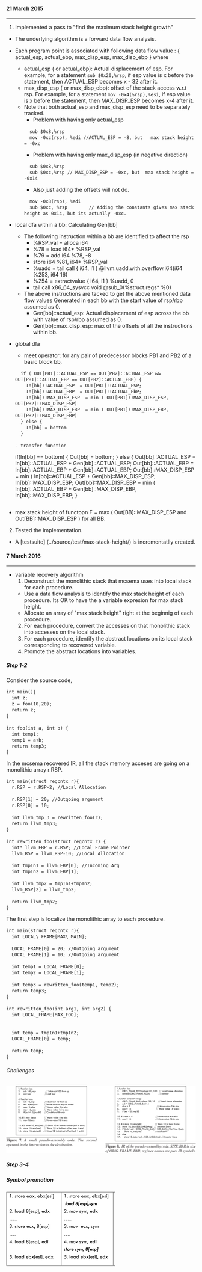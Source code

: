 #### 21 March 2015
---------------------
1. Implemented a pass to "find the maximum stack height  growth"
  - The underlying algorithm is a forward data flow analysis.
  - Each program point is associated with following data flow value : { actual_esp, actual_ebp, max_disp_esp, max_disp_ebp } where
    - actual_esp ( or actual_ebp): Actual displacement of esp. For example, for a statement ```sub $0x20,%rsp```, if esp value is x before the statement, then  ACTUAL_ESP becomes x - 32 after it.
    - max_disp_esp ( or max_disp_ebp): offset of the stack access w.r.t rsp. For example, for a statement ```mov -0x4(%rsp),%esi```, if esp value is x before the statement, then MAX_DISP_ESP becomes x-4 after it.
    - Note that both actual_esp and max_disp_esp need to be separately tracked. 
      - Problem with having only actual_esp
      ```
        sub $0x8,%rsp
        mov -0xc(rsp), %edi //ACTUAL_ESP = -8, but   max stack height = -0xc
      ```
      - Problem with having only max_disp_esp (in negative direction)
      ```
        sub $0x8,%rsp
        sub $0xc,%rsp // MAX_DISP_ESP = -0xc, but  max stack height = -0x14
      ```
      - Also just adding the offsets will not do.
      ```
        mov -0x8(rsp), %edi
        sub $0xc, %rsp        // Adding the constants gives max stack height as 0x14, but its actually -0xc. 
      ```
  - local dfa within a bb: Calculating Gen[bb]
    - The following instruction within a bb are identified to affect the rsp
      - %RSP_val = alloca i64
      - %78 = load i64* %RSP_val
      - %79 = add i64 %78, -8
      - store i64 %81, i64* %RSP_val
      - %uadd = tail call { i64, i1 } @llvm.uadd.with.overflow.i64(i64 %253, i64 16)
      - %254 = extractvalue { i64, i1 } %uadd, 0
      - tail call x86_64_sysvcc void @sub_0(%struct.regs* %0)
    - The above instructions are tacked to get the above mentioned data flow values Generated in each bb with the start value of rsp/rbp assumed as 0. 
      - Gen[bb]::actual_esp: Actual displacement of esp across the bb with value of rsp/rbp assumed as 0.
      - Gen[bb]::max_disp_esp: max of the offsets of all the instructions within bb.

  - global dfa
    - meet operator: for any pair of predecessor blocks PB1 and PB2 of a basic block bb,
    ```
      if ( OUT[PB1]::ACTUAL_ESP == OUT[PB2]::ACTUAL_ESP &&  OUT[PB1]::ACTUAL_EBP == OUT[PB2]::ACTUAL_EBP) {
        In[bb]::ACTUAL_ESP  = OUT[PB1]::ACTUAL_ESP;
        In[bb]::ACTUAL_EBP  = OUT[PB1]::ACTUAL_EbP;
        In[bb]::MAX_DISP_ESP  = min ( OUT[PB1]::MAX_DISP_ESP, OUT[PB2]::MAX_DISP_ESP)
        In[bb]::MAX_DISP_EBP  = min ( OUT[PB1]::MAX_DISP_EBP, OUT[PB2]::MAX_DISP_EBP)
      } else {
        In[bb] = bottom
      }

    - transfer function
    ```
    if(In[bb] == bottom) {
      Out[bb] =  bottom;
    } else {
      Out[bb]::ACTUAL_ESP = In[bb]::ACTUAL_ESP + Gen[bb]::ACTUAL_ESP;
      Out[bb]::ACTUAL_EBP = In[bb]::ACTUAL_EBP + Gen[bb]::ACTUAL_EBP;
      Out[bb]::MAX_DISP_ESP = min ( In[bb]::ACTUAL_ESP + Gen[bb]::MAX_DISP_ESP, In[bb]::MAX_DISP_ESP;
      Out[bb]::MAX_DISP_EBP = min ( In[bb]::ACTUAL_EBP + Gen[bb]::MAX_DISP_EBP, In[bb]::MAX_DISP_EBP;
    }
    ```
  - max stack height of functopn F = max ( Out[BB]::MAX_DISP_ESP and  Out[BB]::MAX_DISP_ESP ) for  all BB.  

2. Tested the implementation.
  - A [testsuite] (../source/test/max-stack-height/) is incrementatlly created. 


#### 7 March 2016 
-------------
* variable recovery algorithm 
  1. Deconstruct the monolithic stack that mcsema uses into local stack for each procedure.
    - Use a data flow analysis to identify the max stack height of each procedure. Its OK to have the 
 a variable expresion for max stack height. 
    - Allocate an array of "max stack height" right at the beginnig of each procedure.
  2. For each procedure, convert the accesses on that monolithic stack into accesses on the local stack.
  3. For each procedure, identify the abstract locations on its local stack corresponding to recovered variable.
  4. Promote the abstract locations into variables. 


##### Step 1-2
Consider the source code,
```
int main(){ 
  int z; 
  z = foo(10,20); 
  return z;
} 

int foo(int a, int b) { 
  int temp1; 
  temp1 = a+b; 
  return temp3;
}
```

In the mcsema recovered IR, all the 
stack memory acceses are going on a monolithic array r.RSP. 

```
int main(struct regcntx r){ 
  r.RSP = r.RSP-2; //Local Allocation
  
  r.RSP[1] = 20; //Outgoing argument 
  r.RSP[0] = 10; 
  
  int llvm_tmp_3 = rewritten_foo(r); 
  return llvm_tmp3;
}

int rewritten_foo(struct regcntx r) {
  int* llvm_EBP = r.RSP; //Local Frame Pointer
  llvm_RSP = llvm_RSP-10; //Local Allocation

  int tmpIn1 = llvm_EBP[0]; //Incoming Arg 
  int tmpIn2 = llvm_EBP[1];

  int llvm_tmp2 = tmpIn1+tmpIn2; 
  llvm_RSP[2] = llvm_tmp2;

  return llvm_tmp2;
}

```

The first step is localize the monolithic array
to each procedure.

```
int main(struct regcntx r){ 
  int LOCAL\_FRAME[MAX\_MAIN];
  
  LOCAL_FRAME[0] = 20; //Outgoing argument 
  LOCAL_FRAME[1] = 10; //Outgoing argument 

  int temp1 = LOCAL_FRAME[0];
  int temp2 = LOCAL_FRAME[1];
  
  int temp3 = rewritten_foo(temp1, temp2); 
  return temp3;
}

int rewritten_foo(int arg1, int arg2) {
  int LOCAL_FRAME[MAX_FOO];


  int temp = tmpIn1+tmpIn2; 
  LOCAL_FRAME[0] = temp;

  return temp;
}

```

###### Challenges
![image](Figs/2.png)

##### Step 3-4
##### Symbol promotion

![image](Figs/3.png)

